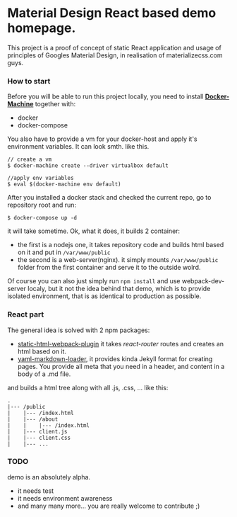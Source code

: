 # Material Design React based demo homepage.

This project is a proof of concept of static React application and usage of principles of Googles Material Design, in realisation of materializecss.com guys.

### How to start

Before you will be able to run this project locally, you need to install [**Docker-Machine**](https://docs.docker.com/machine/install-machine/) together with:
   - docker
   - docker-compose

You also have to provide a vm for your docker-host and apply it's environment variables. It can look smth. like this.

```
// create a vm
$ docker-machine create --driver virtualbox default

//apply env variables
$ eval $(docker-machine env default)
```

After you installed a docker stack and checked the current repo, go to repository root and run:

```
$ docker-compose up -d
```
it will take sometime. Ok, what it does, it builds 2 container:
- the first is a nodejs one, it takes repository code and builds html based on it and put in ```/var/www/public```
- the second is a web-server(nginx). it simply mounts ```/var/www/public``` folder from the first container and serve it to the outside wolrd.

Of course you can also just simply run ```npm install``` and use webpack-dev-server localy, but it not the idea behind that demo, which is to provide isolated environment, that is as identical to production as possible.


### React part

The general idea is solved with 2 npm packages:
 - [static-html-webpack-plugin](https://www.npmjs.com/package/static-html-webpack-plugin) it takes *react-router* routes and creates an html based on it.
 - [yaml-markdown-loader](https://www.npmjs.com/package/yaml-markdown-loader), it provides kinda Jekyll format for creating pages. You provide all meta that you need in a header, and content in a body of a .md file.

and builds a html tree along with all .js, .css, ... like this:
```
.
|--- /public
|    |--- /index.html
|    |--- /about
|    |    |--- /index.html
|    |--- client.js
|    |--- client.css
|    |--- ...
```


 ### TODO

  demo is an absolutely alpha.
  - it needs test
  - it needs environment awareness
  - and many many more... you are really welcome to contribute ;)

